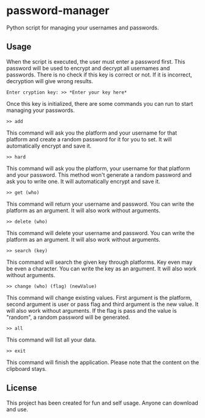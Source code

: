 # password-manager
Python script for managing your usernames and passwords.

## Usage

When the script is executed, the user must enter a password first. This password will be used to encrypt and decrypt all usernames and passwords. There is no check if this key is correct or not. If it is incorrect, decryption will give wrong results. 

```
Enter cryption key: >> *Enter your key here*
```

Once this key is initialized, there are some commands you can run to start managing your passwords.

```
>> add
```
This command will ask you the platform and your username for that platform and create a random password for it for you to set. It will automatically encrypt and save it.

```
>> hard
```
This command will ask you the platform, your username for that platform and your password. This method won't generate a random password and ask you to write one. It will automatically encrypt and save it.

```
>> get (who)
```
This command will return your username and password. You can write the platform as an argument. It will also work without arguments.

```
>> delete (who)
```
This command will delete your username and password. You can write the platform as an argument. It will also work without arguments.

```
>> search (key)
```
This command will search the given key through platforms. Key even may be even a character. You can write the key as an argument. It will also work without arguments.

```
>> change (who) (flag) (newValue)
```
This command will change existing values. First argument is the platform, second argument is user or pass flag and third argument is the new value. It will also work without arguments. If the flag is pass and the value is "random", a random password will be generated.

```
>> all
```
This command will list all your data.

```
>> exit
```
This command will finish the application. Please note that the content on the clipboard stays.


## License

This project has been created for fun and self usage. Anyone can download and use.